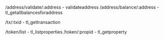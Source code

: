 /address/validate/:address - validateaddress 
/address/balance/:address - tl_getallbalancesforaddress

/tx/:txid - tl_gettransaction

/token/list - tl_listproperties
/token/:propid - tl_getproperty